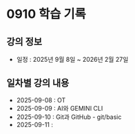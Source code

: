 # 0910 학습 기록

## 강의 정보

- 일정 : 2025년 9월 8일 ~ 2026년 2월 27일

## 일차별 강의 내용

- 2025-09-08 : OT
- 2025-09-09  : AI와 GEMINI CLI
- 2025-09-10 : Git과 GitHub - git/basic
- 2025-09-11 : 